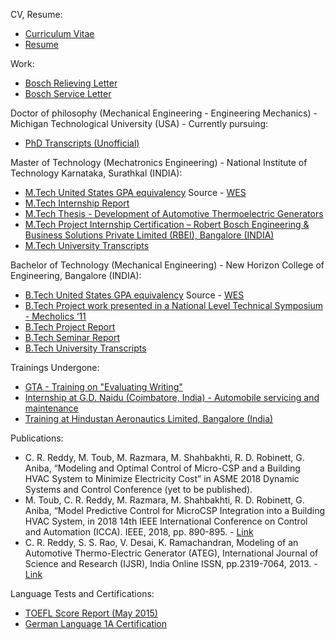 ﻿CV, Resume:

+ [Curriculum Vitae](https://github.com/chethanrreddy/chethanrreddy.github.io/raw/master/files/Chethan_R_Reddy_CV.pdf)
+ [Resume](https://github.com/chethanrreddy/chethanrreddy.github.io/raw/master/files/Chethan_R_Reddy_Resume.pdf)

Work:

+ [Bosch Relieving Letter](https://github.com/chethanrreddy/chethanrreddy.github.io/raw/master/files/Bosch_Relieving_Letter.pdf)
+ [Bosch Service Letter](https://github.com/chethanrreddy/chethanrreddy.github.io/raw/master/files/Bosch_Service_Certificate.pdf)

Doctor of philosophy (Mechanical Engineering - Engineering Mechanics) - Michigan Technological University (USA) - Currently pursuing:

+ [PhD Transcripts (Unofficial)](https://github.com/chethanrreddy/chethanrreddy.github.io/raw/master/files/MTU%20Unofficial%20Transcripts.pdf)

Master of Technology (Mechatronics Engineering) - National Institute of Technology Karnataka, Surathkal (INDIA):

+ [M.Tech United States GPA equivalency](https://github.com/chethanrreddy/chethanrreddy.github.io/raw/master/files/MTechGPA_WES.pdf) Source - [WES](https://www.wes.org/)
+ [M.Tech Internship Report](https://github.com/chethanrreddy/chethanrreddy.github.io/raw/master/files/MTech_Internship_report.pdf)
+ [M.Tech Thesis - Development of Automotive Thermoelectric Generators](https://github.com/chethanrreddy/chethanrreddy.github.io/raw/master/files/MTech_Thesis.pdf)
+ [M.Tech Project Internship Certification – Robert Bosch Engineering & Business Solutions Private Limited (RBEI), Bangalore (INDIA)](https://github.com/chethanrreddy/chethanrreddy.github.io/raw/master/files/Mtech_Internship_letter_correct.pdf)
+ [M.Tech University Transcripts](https://github.com/chethanrreddy/chethanrreddy.github.io/raw/master/files/NIT%20Official%20Transcript.pdf)

Bachelor of Technology (Mechanical Engineering) - New Horizon College of Engineering, Bangalore (INDIA):

+ [B.Tech United States GPA equivalency](https://github.com/chethanrreddy/chethanrreddy.github.io/raw/master/files/BEGPA_WES.pdf) Source - [WES](https://www.wes.org/)
+ [B.Tech Project work presented in a National Level Technical Symposium - Mecholics ‘11](https://github.com/chethanrreddy/chethanrreddy.github.io/raw/master/files/BTech_Mecholics.pdf)
+ [B.Tech Project Report](https://github.com/chethanrreddy/chethanrreddy.github.io/raw/master/files/BTech_Projectreport.pdf)
+ [B.Tech Seminar Report](https://github.com/chethanrreddy/chethanrreddy.github.io/raw/master/files/BTech_Seminarreport.pdf)
+ [B.Tech University Transcripts](https://github.com/chethanrreddy/chethanrreddy.github.io/raw/master/files/VTU%20Official%20Transcript.pdf)

Trainings Undergone:

+ [GTA - Training on "Evaluating Writing"](https://github.com/chethanrreddy/chethanrreddy.github.io/raw/master/files/GTA_Cert.pdf)
+ [Internship at G.D. Naidu (Coimbatore, India) - Automobile servicing and maintenance](https://github.com/chethanrreddy/chethanrreddy.github.io/raw/master/files/G.D.%20Naidu.pdf)
+ [Training at Hindustan Aeronautics Limited, Bangalore (India)](https://github.com/chethanrreddy/chethanrreddy.github.io/raw/master/files/H.A.L..pdf)

Publications:

+ C. R. Reddy, M. Toub, M. Razmara, M. Shahbakhti, R. D. Robinett, G. Aniba, “Modeling and Optimal Control of Micro-CSP and a Building HVAC System to Minimize Electricity Cost” in ASME 2018 Dynamic Systems and Control Conference (yet to be published).
+ M. Toub, C. R. Reddy, M. Razmara, M. Shahbakhti, R. D. Robinett, G. Aniba, “Model Predictive Control for MicroCSP Integration into a Building HVAC System, in 2018 14th IEEE International Conference on Control and Automation (ICCA). IEEE, 2018, pp. 890-895. - [Link](https://ieeexplore.ieee.org/abstract/document/8444186)
+ C. R. Reddy, S. S. Rao, V. Desai, K. Ramachandran, Modeling of an Automotive Thermo-Electric Generator (ATEG), International Journal of Science and Research (IJSR), India Online ISSN, pp.2319-7064, 2013. - [Link](https://github.com/chethanrreddy/chethanrreddy.github.io/raw/master/files/Paper_Published.pdf)

Language Tests and Certifications:

+ [TOEFL Score Report (May 2015)](https://github.com/chethanrreddy/chethanrreddy.github.io/raw/master/files/TOEFL_Score_Report.pdf)
+ [German Language 1A Certification](https://github.com/chethanrreddy/chethanrreddy.github.io/raw/master/files/German1a_certificate.pdf)

